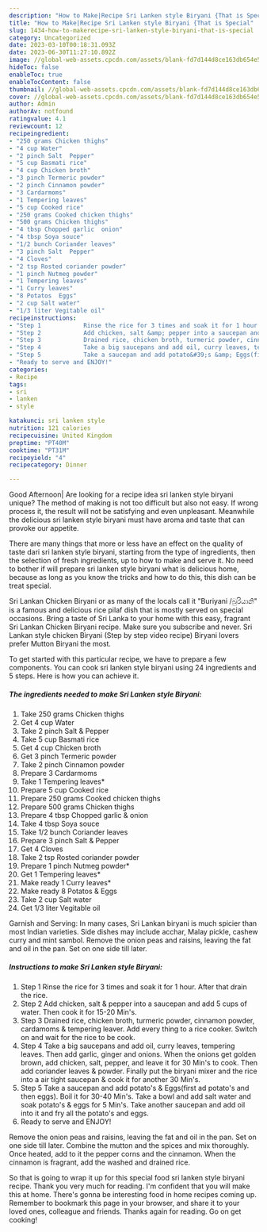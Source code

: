 ```yaml
---
description: "How to Make|Recipe Sri Lanken style Biryani {That is Special"
title: "How to Make|Recipe Sri Lanken style Biryani {That is Special"
slug: 1434-how-to-makerecipe-sri-lanken-style-biryani-that-is-special
category: Uncategorized
date: 2023-03-10T00:18:31.093Z
date: 2023-06-30T11:27:10.892Z
image: //global-web-assets.cpcdn.com/assets/blank-fd7d144d8ce163db654e5a02c40b08a2775adb7897d16e4062681dc7e1b2800f.png
hideToc: false
enableToc: true
enableTocContent: false
thumbnail: //global-web-assets.cpcdn.com/assets/blank-fd7d144d8ce163db654e5a02c40b08a2775adb7897d16e4062681dc7e1b2800f.png
cover: //global-web-assets.cpcdn.com/assets/blank-fd7d144d8ce163db654e5a02c40b08a2775adb7897d16e4062681dc7e1b2800f.png
author: Admin
authorAv: notfound
ratingvalue: 4.1
reviewcount: 12
recipeingredient:
- "250 grams Chicken thighs"
- "4 cup Water"
- "2 pinch Salt  Pepper"
- "5 cup Basmati rice"
- "4 cup Chicken broth"
- "3 pinch Termeric powder"
- "2 pinch Cinnamon powder"
- "3 Cardarmoms"
- "1 Tempering leaves"
- "5 cup Cooked rice"
- "250 grams Cooked chicken thighs"
- "500 grams Chicken thighs"
- "4 tbsp Chopped garlic  onion"
- "4 tbsp Soya souce"
- "1/2 bunch Coriander leaves"
- "3 pinch Salt  Pepper"
- "4 Cloves"
- "2 tsp Rosted coriander powder"
- "1 pinch Nutmeg powder"
- "1 Tempering leaves"
- "1 Curry leaves"
- "8 Potatos  Eggs"
- "2 cup Salt water"
- "1/3 liter Vegitable oil"
recipeinstructions:
- "Step 1            Rinse the rice for 3 times and soak it for 1 hour. After that drain the rice."
- "Step 2            Add chicken, salt &amp; pepper into a saucepan and add 5 cups of water. Then cook it for 15-20 Min&#39;s."
- "Step 3            Drained rice, chicken broth, turmeric powder, cinnamon powder, cardamoms &amp; tempering leaver. Add every thing to a rice cooker. Switch on and wait for the rice to be cook."
- "Step 4            Take a big saucepans and add oil, curry leaves, tempering leaves. Then add garlic, ginger and onions. When the onions get golden brown, add chicken, salt, pepper, and leave it for 30 Min&#39;s to cook. Then add coriander leaves &amp; powder. Finally put the biryani mixer and the rice into a air tight saucepan &amp; cook it for another 30 Min&#39;s."
- "Step 5            Take a saucepan and add potato&#39;s &amp; Eggs(first ad potato&#39;s and then eggs). Boil it for 30-40 Min&#39;s. Take a bowl and add salt water and soak potato&#39;s &amp; eggs for 5 Min&#39;s. Take another saucepan and add oil into it and fry all the potato&#39;s and eggs."
- "Ready to serve and ENJOY!"
categories:
- Recipe
tags:
- sri
- lanken
- style

katakunci: sri lanken style 
nutrition: 121 calories
recipecuisine: United Kingdom
preptime: "PT40M"
cooktime: "PT31M"
recipeyield: "4"
recipecategory: Dinner

---
```



Good Afternoon| Are looking for a recipe idea sri lanken style biryani unique? The method of making is not too difficult but also not easy. If wrong process it, the result will not be satisfying and even unpleasant. Meanwhile the delicious sri lanken style biryani must have aroma and taste that can provoke our appetite.






There are many things that more or less have an effect on the quality of taste dari sri lanken style biryani, starting from the type of ingredients, then the selection of fresh ingredients, up to how to make and serve it. No need to bother if will prepare sri lanken style biryani what is delicious home, because as long as you know the tricks and how to do this, this dish can be treat special.


Sri Lankan Chicken Biryani or as many of the locals call it &#34;Buriyani /බුරියානි&#34; is a famous and delicious rice pilaf dish that is mostly served on special occasions. Bring a taste of Sri Lanka to your home with this easy, fragrant Sri Lankan Chicken Biryani recipe. Make sure you subscribe and never. Sri Lankan style chicken Biryani (Step by step video recipe) Biryani lovers prefer Mutton Biryani the most.


To get started with this particular recipe, we have to prepare a few components. You can cook sri lanken style biryani using 24 ingredients and 5 steps. Here is how you can achieve it.

<!--inarticleads1-->

##### The ingredients needed to make Sri Lanken style Biryani:

1. Take 250 grams Chicken thighs
1. Get 4 cup Water
1. Take 2 pinch Salt &amp; Pepper
1. Take 5 cup Basmati rice
1. Get 4 cup Chicken broth
1. Get 3 pinch Termeric powder
1. Take 2 pinch Cinnamon powder
1. Prepare 3 Cardarmoms
1. Take 1 Tempering leaves*
1. Prepare 5 cup Cooked rice
1. Prepare 250 grams Cooked chicken thighs
1. Prepare 500 grams Chicken thighs
1. Prepare 4 tbsp Chopped garlic &amp; onion
1. Take 4 tbsp Soya souce
1. Take 1/2 bunch Coriander leaves
1. Prepare 3 pinch Salt &amp; Pepper
1. Get 4 Cloves
1. Take 2 tsp Rosted coriander powder
1. Prepare 1 pinch Nutmeg powder*
1. Get 1 Tempering leaves*
1. Make ready 1 Curry leaves*
1. Make ready 8 Potatos &amp; Eggs
1. Take 2 cup Salt water
1. Get 1/3 liter Vegitable oil


Garnish and Serving: In many cases, Sri Lankan biryani is much spicier than most Indian varieties. Side dishes may include acchar, Malay pickle, cashew curry and mint sambol. Remove the onion peas and raisins, leaving the fat and oil in the pan. Set on one side till later. 

<!--inarticleads2-->

##### Instructions to make Sri Lanken style Biryani:

1. Step 1            Rinse the rice for 3 times and soak it for 1 hour. After that drain the rice.
1. Step 2            Add chicken, salt &amp; pepper into a saucepan and add 5 cups of water. Then cook it for 15-20 Min&#39;s.
1. Step 3            Drained rice, chicken broth, turmeric powder, cinnamon powder, cardamoms &amp; tempering leaver. Add every thing to a rice cooker. Switch on and wait for the rice to be cook.
1. Step 4            Take a big saucepans and add oil, curry leaves, tempering leaves. Then add garlic, ginger and onions. When the onions get golden brown, add chicken, salt, pepper, and leave it for 30 Min&#39;s to cook. Then add coriander leaves &amp; powder. Finally put the biryani mixer and the rice into a air tight saucepan &amp; cook it for another 30 Min&#39;s.
1. Step 5            Take a saucepan and add potato&#39;s &amp; Eggs(first ad potato&#39;s and then eggs). Boil it for 30-40 Min&#39;s. Take a bowl and add salt water and soak potato&#39;s &amp; eggs for 5 Min&#39;s. Take another saucepan and add oil into it and fry all the potato&#39;s and eggs.
1. Ready to serve and ENJOY!

Remove the onion peas and raisins, leaving the fat and oil in the pan. Set on one side till later. Combine the mutton and the spices and mix thoroughly. Once heated, add to it the pepper corns and the cinnamon. When the cinnamon is fragrant, add the washed and drained rice. 

So that is going to wrap it up for this special food sri lanken style biryani recipe. Thank you very much for reading. I'm confident that you will make this at home. There's gonna be interesting food in home recipes coming up. Remember to bookmark this page in your browser, and share it to your loved ones, colleague and friends. Thanks again for reading. Go on get cooking!
